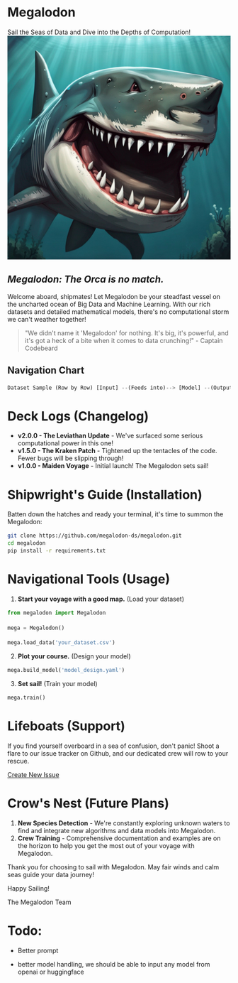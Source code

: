 # Megalodon
Sail the Seas of Data and Dive into the Depths of Computation!  
![Megalodon](megaladon.jpeg)

## _Megalodon: The Orca is no match._

Welcome aboard, shipmates! Let Megalodon be your steadfast vessel on the uncharted ocean of Big Data and Machine Learning. With our rich datasets and detailed mathematical models, there's no computational storm we can't weather together! 

> "We didn't name it 'Megalodon' for nothing. It's big, it's powerful, and it's got a heck of a bite when it comes to data crunching!" - Captain Codebeard

## Navigation Chart

```python
Dataset Sample (Row by Row) [Input] --(Feeds into)--> [Model] --(Outputs)--> Dataset Sample (Row by Row)
```

# Deck Logs (Changelog)

- **v2.0.0 - The Leviathan Update** - We've surfaced some serious computational power in this one!
- **v1.5.0 - The Kraken Patch** - Tightened up the tentacles of the code. Fewer bugs will be slipping through!
- **v1.0.0 - Maiden Voyage** - Initial launch! The Megalodon sets sail!

# Shipwright's Guide (Installation)

Batten down the hatches and ready your terminal, it's time to summon the Megalodon:

```bash
git clone https://github.com/megalodon-ds/megalodon.git
cd megalodon
pip install -r requirements.txt
```

# Navigational Tools (Usage)

1. **Start your voyage with a good map.** (Load your dataset)

```python
from megalodon import Megalodon

mega = Megalodon()

mega.load_data('your_dataset.csv')
```

2. **Plot your course.** (Design your model)

```python
mega.build_model('model_design.yaml')
```

3. **Set sail!** (Train your model)

```python
mega.train()
```

# Lifeboats (Support)

If you find yourself overboard in a sea of confusion, don't panic! Shoot a flare to our issue tracker on Github, and our dedicated crew will row to your rescue. 

[Create New Issue](https://github.com/megalodon-ds/megalodon/issues/new)

# Crow's Nest (Future Plans)

1. **New Species Detection** - We're constantly exploring unknown waters to find and integrate new algorithms and data models into Megalodon. 
2. **Crew Training** - Comprehensive documentation and examples are on the horizon to help you get the most out of your voyage with Megalodon.

Thank you for choosing to sail with Megalodon. May fair winds and calm seas guide your data journey!

Happy Sailing!

The Megalodon Team



# Todo:

* Better prompt

* better model handling, we should be able to input any model from openai or huggingface

